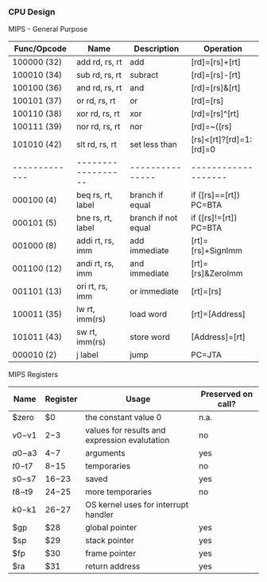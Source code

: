 ### CPU Design
MIPS - General Purpose

| Func/Opcode   | Name               | Description     | Operation           |
| ------------- | ------------------ | --------------- | ------------------- |
| 100000 (32)   | add  rd, rs, rt    | add             |  [rd]=[rs]+[rt]     |
| 100010 (34)   | sub  rd, rs, rt    | subract         |  [rd]=[rs]-[rt]     |
| 100100 (36)   | and  rd, rs, rt    | and             |  [rd]=[rs]&[rt]     |
| 100101 (37)   | or   rd, rs, rt    | or              |  [rd]=[rs]|[rt]     |
| 100110 (38)   | xor  rd, rs, rt    | xor             |  [rd]=[rs]^[rt]     |
| 100111 (39)   | nor  rd, rs, rt    | nor             |  [rd]=~([rs]|[rt])     |
| 101010 (42)   | slt  rd, rs, rt    | set less than   |  [rs]<[rt]?[rd]=1:[rd]=0  |
| ------------- | ------------------ | --------------- | ------------------- |
| 000100  (4)   | beq  rs, rt, label | branch if equal     |  if ([rs]==[rt]) PC=BTA |
| 000101  (5)   | bne  rs, rt, label | branch if not equal |  if ([rs]!=[rt]) PC=BTA |
| 001000  (8)   | addi rt, rs, imm   | add immediate       |  [rt]=[rs]+SignImm  |
| 001100 (12)   | andi rt, rs, imm   | and immediate       |  [rt]=[rs]&ZeroImm  |
| 001101 (13)   | ori  rt, rs, imm   | or immediate        |  [rt]=[rs]|ZeroImm  |
| 100011 (35)   | lw   rt, imm(rs)   | load word           |  [rt]=[Address]     |
| 101011 (43)   | sw   rt, imm(rs)   | store word          |  [Address]=[rt]     |
| 000010  (2)   | j    label         | jump                |  PC=JTA             |

MIPS Registers

| Name    | Register | Usage           | Preserved on call? |
| --------| -------- | --------------- | ------------------ |
| $zero   | $0       | the constant value 0             | n.a. |
| $v0-$v1 | $2-$3    | values for results and expression evalutation | no |
| $a0-$a3 | $4-$7    | arguments             |  yes  |
| $t0-$t7 | $8-$15   | temporaries              | no |
| $s0-$s7 | $16-$23  | saved             | yes |
| $t8-$t9 | $24-$25  | more temporaries             | no |
| $k0-$k1 | $26-$27  | OS kernel uses for interrupt handler |  |
| $gp     | $28      | global pointer   | yes |
| $sp     | $29      | stack pointer             | yes |
| $fp     | $30      | frame pointer   | yes |
| $ra     | $31      | return address             | yes |


